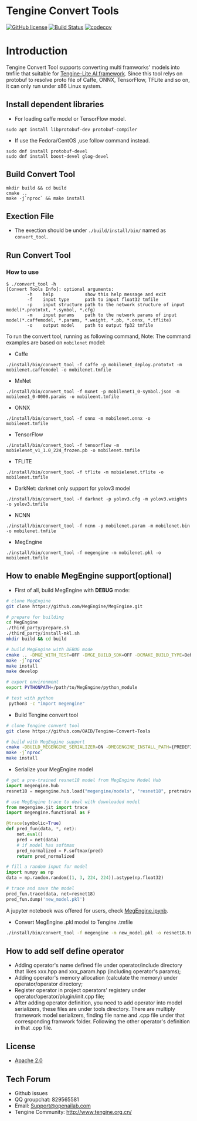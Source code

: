 # Tengine Convert Tools

[![GitHub license](http://OAID.github.io/pics/apache_2.0.svg)](./LICENSE) [![Build Status](https://img.shields.io/github/workflow/status/OAID/Tengine-Convert-Tools/Tengine-Convert-Tools-Actions)](https://github.com/OAID/Tengine-Convert-Tools/actions?query=workflow%3ATengine-Convert-Tools-Actions) [![codecov](https://codecov.io/gh/OAID/Tengine-Convert-Tools/branch/master/graph/badge.svg?token=YY4A9HUIUF)](https://codecov.io/gh/OAID/Tengine-Convert-Tools)

# Introduction

Tengine Convert Tool supports converting multi framworks' models into tmfile that suitable for [Tengine-Lite AI framework](https://github.com/OAID/Tengine/tree/tengine-lite).
Since this tool relys on protobuf to resolve proto file of Caffe, ONNX, TensorFlow, TFLite and so on, it can only run under x86 Linux system.

## Install dependent libraries
- For loading caffe model or TensorFlow model.
``` shell
sudo apt install libprotobuf-dev protobuf-compiler
```

- If use the Fedora/CentOS ,use follow command instead.
``` shell
sudo dnf install protobuf-devel
sudo dnf install boost-devel glog-devel
```

## Build Convert Tool
``` shell
mkdir build && cd build
cmake ..
make -j`nproc` && make install
```

## Exection File

- The exection should be under `./build/install/bin/` named as `convert_tool`.

## Run Convert Tool

### How to use

```
$ ./convert_tool -h
[Convert Tools Info]: optional arguments:
        -h    help            show this help message and exit
        -f    input type      path to input float32 tmfile
        -p    input structure path to the network structure of input model(*.prototxt, *.symbol, *.cfg)
        -m    input params    path to the network params of input model(*.caffemodel, *.params, *.weight, *.pb, *.onnx, *.tflite)
        -o    output model    path to output fp32 tmfile
```

To run the convert tool, running as following command, Note: The command examples are based on `mobilenet` model:

- Caffe
``` shell
./install/bin/convert_tool -f caffe -p mobilenet_deploy.prototxt -m mobilenet.caffemodel -o mobilenet.tmfile
```

- MxNet
``` shell
./install/bin/convert_tool -f mxnet -p mobilenet1_0-symbol.json -m mobilene1_0-0000.params -o mobileent.tmfile
```

- ONNX
``` shell
./install/bin/convert_tool -f onnx -m mobilenet.onnx -o mobilenet.tmfile
```

- TensorFlow
``` shell
./install/bin/convert_tool -f tensorflow -m mobielenet_v1_1.0_224_frozen.pb -o mobilenet.tmfile
```

- TFLITE
``` shell
./install/bin/convert_tool -f tflite -m mobielenet.tflite -o mobilenet.tmfile
```

- DarkNet: darknet only support for yolov3 model
``` shell
./install/bin/convert_tool -f darknet -p yolov3.cfg -m yolov3.weights -o yolov3.tmfile
```

- NCNN
``` shell
./install/bin/convert_tool -f ncnn -p mobilenet.param -m mobilenet.bin -o mobilenet.tmfile
```

- MegEngine
``` shell
./install/bin/convert_tool -f megengine -m mobilenet.pkl -o mobilenet.tmfile
```

## How to enable MegEngine support[optional]
- First of all, build MegEngine with **DEBUG** mode:

``` bash
# clone MegEngine
git clone https://github.com/MegEngine/MegEngine.git

# prepare for building
cd MegEngine
./third_party/prepare.sh
./third_party/install-mkl.sh
mkdir build && cd build

# build MegEngine with DEBUG mode
cmake .. -DMGE_WITH_TEST=OFF -DMGE_BUILD_SDK=OFF -DCMAKE_BUILD_TYPE=Debug -DCMAKE_INSTALL_PREFIX={PREDEFINED_INSTALL_PATH}
make -j`nproc`
make install
make develop

# export environment
export PYTHONPATH=/path/to/MegEngine/python_module

# test with python
 python3 -c "import megengine"
```

- Build Tengine convert tool

``` bash
# clone Tengine convert tool
git clone https://github.com/OAID/Tengine-Convert-Tools

# build with MegEngine support
cmake -DBUILD_MEGENGINE_SERIALIZER=ON -DMEGENGINE_INSTALL_PATH={PREDEFINED_INSTALL_PATH} ..
make -j`nproc`
make install
```

- Serialize your MegEngine model

``` python
# get a pre-trained resnet18 model from MegEngine Model Hub
import megengine.hub
resnet18 = megengine.hub.load("megengine/models", "resnet18", pretrained=True)

# use MegEngine trace to deal with downloaded model
from megengine.jit import trace
import megengine.functional as F

@trace(symbolic=True)
def pred_fun(data, *, net):
    net.eval()
    pred = net(data)
    # if model has softmax
    pred_normalized = F.softmax(pred)
    return pred_normalized

# fill a random input for model
import numpy as np
data = np.random.random((1, 3, 224, 224)).astype(np.float32)

# trace and save the model
pred_fun.trace(data, net=resnet18)
pred_fun.dump('new_model.pkl')
```
A jupyter notebook was offered for users, check [MegEngine.ipynb](https://github.com/OAID/Tengine-Convert-Tools/blob/master/megengine.ipynb).

- Convert MegEngine .pkl model to Tengine .tmfile

``` bash
./install/bin/convert_tool -f megengine -m new_model.pkl -o resnet18.tmfile
```


## How to add self define operator

- Adding operator's name defined file under operator/include directory that likes xxx.hpp and xxx_param.hpp (including operator's params);
- Adding operator's memory allocation (calculate the memory) under operator/operator directory;
- Register operator in project operators' registery under operator/operator/plugin/init.cpp file;
- After adding operator definition, you need to add operator into model serializers, these files are under tools directory. There are multiply framework model serializers, finding file name and .cpp file under that corresponding framwork folder. Following the other operator's definition in that .cpp file.

## License

- [Apache 2.0](LICENSE)

## Tech Forum
- Github issues
- QQ groupchat: 829565581
- Email: Support@openailab.com
- Tengine Community: http://www.tengine.org.cn/

